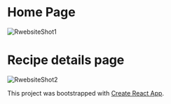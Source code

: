 # Home Page
![RwebsiteShot1](https://user-images.githubusercontent.com/54845047/121880844-12635480-cd41-11eb-9fda-867c37ec9da0.png)
# Recipe details page

![RwebsiteShot2](https://user-images.githubusercontent.com/54845047/121880853-168f7200-cd41-11eb-85bd-14e253aa427b.png)

This project was bootstrapped with [Create React App](https://github.com/facebook/create-react-app).
